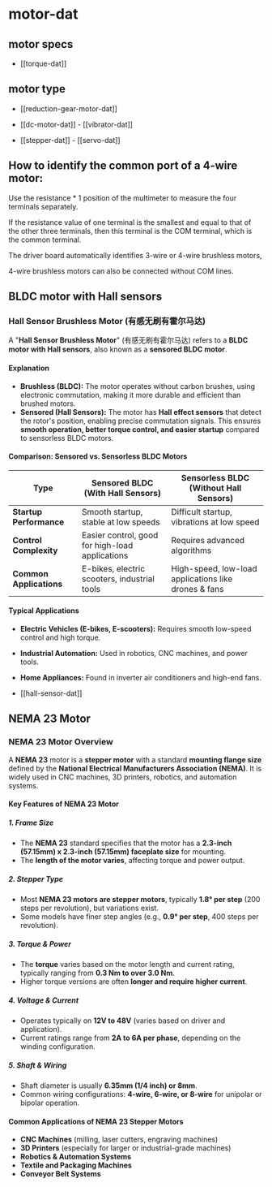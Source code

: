 
# motor-dat

## motor specs 

- [[torque-dat]]

## motor type 

- [[reduction-gear-motor-dat]]

- [[dc-motor-dat]] - [[vibrator-dat]]

- [[stepper-dat]] - [[servo-dat]]

## How to identify the common port of a 4-wire motor: 

Use the resistance * 1 position of the multimeter to measure the four terminals separately. 

If the resistance value of one terminal is the smallest and equal to that of the other three terminals, then this terminal is the COM terminal, which is the common terminal. 

The driver board automatically identifies 3-wire or 4-wire brushless motors,  

4-wire brushless motors can also be connected without COM lines.


## BLDC motor with Hall sensors


### Hall Sensor Brushless Motor (有感无刷有霍尔马达)

A "**Hall Sensor Brushless Motor**" (有感无刷有霍尔马达) refers to a **BLDC motor with Hall sensors**, also known as a **sensored BLDC motor**.  

#### Explanation  
- **Brushless (BLDC):** The motor operates without carbon brushes, using electronic commutation, making it more durable and efficient than brushed motors.  
- **Sensored (Hall Sensors):** The motor has **Hall effect sensors** that detect the rotor's position, enabling precise commutation signals. This ensures **smooth operation, better torque control, and easier startup** compared to sensorless BLDC motors.  

#### Comparison: Sensored vs. Sensorless BLDC Motors  

| **Type** | **Sensored BLDC (With Hall Sensors)** | **Sensorless BLDC (Without Hall Sensors)** |
|---------|----------------------------------|---------------------------------|
| **Startup Performance** | Smooth startup, stable at low speeds | Difficult startup, vibrations at low speed |
| **Control Complexity** | Easier control, good for high-load applications | Requires advanced algorithms |
| **Common Applications** | E-bikes, electric scooters, industrial tools | High-speed, low-load applications like drones & fans |

#### Typical Applications  

- **Electric Vehicles (E-bikes, E-scooters):** Requires smooth low-speed control and high torque.  
- **Industrial Automation:** Used in robotics, CNC machines, and power tools.  
- **Home Appliances:** Found in inverter air conditioners and high-end fans.  

- [[hall-sensor-dat]]



## NEMA 23 Motor 

### NEMA 23 Motor Overview

A **NEMA 23** motor is a **stepper motor** with a standard **mounting flange size** defined by the **National Electrical Manufacturers Association (NEMA)**. It is widely used in CNC machines, 3D printers, robotics, and automation systems.

#### Key Features of NEMA 23 Motor

##### 1. Frame Size
- The **NEMA 23** standard specifies that the motor has a **2.3-inch (57.15mm) x 2.3-inch (57.15mm) faceplate size** for mounting.
- The **length of the motor varies**, affecting torque and power output.

##### 2. Stepper Type
- Most **NEMA 23 motors are stepper motors**, typically **1.8° per step** (200 steps per revolution), but variations exist.
- Some models have finer step angles (e.g., **0.9° per step**, 400 steps per revolution).

##### 3. Torque & Power
- The **torque** varies based on the motor length and current rating, typically ranging from **0.3 Nm to over 3.0 Nm**.
- Higher torque versions are often **longer and require higher current**.

##### 4. Voltage & Current
- Operates typically on **12V to 48V** (varies based on driver and application).
- Current ratings range from **2A to 6A per phase**, depending on the winding configuration.

##### 5. Shaft & Wiring
- Shaft diameter is usually **6.35mm (1/4 inch) or 8mm**.
- Common wiring configurations: **4-wire, 6-wire, or 8-wire** for unipolar or bipolar operation.

#### Common Applications of NEMA 23 Stepper Motors
- **CNC Machines** (milling, laser cutters, engraving machines)
- **3D Printers** (especially for larger or industrial-grade machines)
- **Robotics & Automation Systems**
- **Textile and Packaging Machines**
- **Conveyor Belt Systems**
